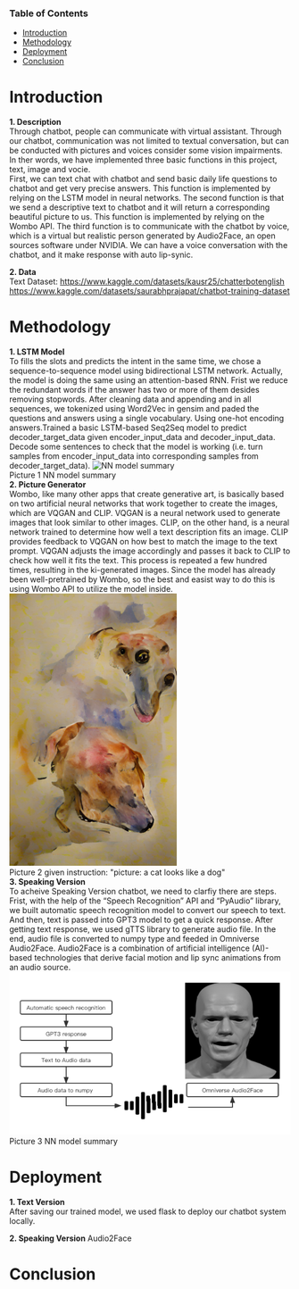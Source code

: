 ### Table of Contents
- [Introduction](#introduction)
- [Methodology](#methodology)
- [Deployment](#deployment)
- [Conclusion](#conclusion)



# Introduction

**1. Description**  
Through chatbot, people can communicate with virtual assistant. Through our chatbot, communication was not limited to textual conversation, but can be conducted with pictures and voices consider some vision impairments. In ther words, we have implemented three basic functions in this project, text, image and vocie.  
First, we can text chat with chatbot and send basic daily life questions to chatbot and get very precise answers. This function is implemented by relying on the LSTM model in neural networks. The second function is that we send a descriptive text to chatbot and it will return a corresponding beautiful picture to us. This function is implemented by relying on the Wombo API. The third function is to communicate with the chatbot by voice, which is a virtual but realistic person generated by Audio2Face, an open sources software under NVIDIA. We can have a voice conversation with the chatbot, and it make response with auto lip-synic.

**2. Data**  
Text Dataset:
https://www.kaggle.com/datasets/kausr25/chatterbotenglish
https://www.kaggle.com/datasets/saurabhprajapat/chatbot-training-dataset 



# Methodology
**1. LSTM Model**  
To fills the slots and predicts the intent in the same time, we chose a sequence-to-sequence model using bidirectional LSTM network. Actually, the model is doing the same using an attention-based RNN.
Frist we reduce the redundant words if the answer has two or more of them desides removing stopwords. After cleaning data and appending <START> and <END> in all sequences, we tokenized using Word2Vec in gensim and paded the questions and answers using a single vocabulary. Using one-hot encoding answers.Trained a basic LSTM-based Seq2Seq model to predict decoder_target_data given encoder_input_data and decoder_input_data. Decode some sentences to check that the model is working (i.e. turn samples from encoder_input_data into corresponding samples from decoder_target_data).
![NN model summary](/model.png)  
Picture 1 NN model summary  
**2. Picture Generator**  
Wombo, like many other apps that create generative art, is basically based on two artificial neural networks that work together to create the images, which are VQGAN and CLIP. VQGAN is a neural network used to generate images that look similar to other images. CLIP, on the other hand, is a neural network trained to determine how well a text description fits an image. CLIP provides feedback to VQGAN on how best to match the image to the text prompt. VQGAN adjusts the image accordingly and passes it back to CLIP to check how well it fits the text. This process is repeated a few hundred times, resulting in the ki-generated images. Since the model has already been well-pretrained by Wombo, so the best and easist way to do this is using Wombo API to utilize the model inside.  
<img src="./image.jpg" width = "300" align=center/>  
Picture 2 given instruction: "picture: a cat looks like a dog"   
**3. Speaking Version**  
To acheive Speaking Version chatbot, we need to clarfiy there are steps. Frist, with the help of the “Speech Recognition” API and “PyAudio” library, we built automatic speech recognition model to convert our speech to text. And then, text is passed into GPT3 model to get a quick response. After getting text response, we used gTTS library to generate audio file. In the end, audio file is converted to numpy type and feeded in Omniverse Audio2Face. Audio2Face is a combination of artificial intelligence (AI)-based technologies that derive facial motion and lip sync animations from an audio source. 
<img src="picture/audio2face.png" width = "800" align=center/> 
Picture 3 NN model summary  



# Deployment

**1. Text Version**  
After saving our trained model, we used flask to deploy our chatbot system locally.  

**2. Speaking Version** 
Audio2Face
# Conclusion